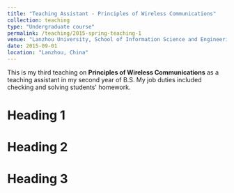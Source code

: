 ```yaml
---
title: "Teaching Assistant - Principles of Wireless Communications"
collection: teaching
type: "Undergraduate course"
permalink: /teaching/2015-spring-teaching-1
venue: "Lanzhou University, School of Information Science and Engineering"
date: 2015-09-01
location: "Lanzhou, China"
---
```


This is my third teaching on <b>Principles of Wireless Communications</b> as a teaching assistant in my second year of B.S. My job duties included checking and solving students' homework.

Heading 1
======

Heading 2
======

Heading 3
======
